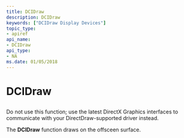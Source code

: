 ```yaml
---
title: DCIDraw
description: DCIDraw
keywords: ["DCIDraw Display Devices"]
topic_type:
- apiref
api_name:
- DCIDraw
api_type:
- NA
ms.date: 01/05/2018
---
```


# DCIDraw


## <span id="ddk_dcidraw_gg"></span><span id="DDK_DCIDRAW_GG"></span>


Do not use this function; use the latest DirectX Graphics interfaces to communicate with your DirectDraw-supported driver instead.

The **DCIDraw** function draws on the offsceen surface.

 

 





